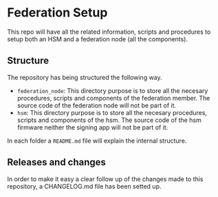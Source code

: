 # Federation Setup

This repo will have all the related information, scripts and procedures to setup both an HSM and a federation node (all the components).

## Structure

The repository has being structured the following way.

* `federation_node`: This directory purpose is to store all the necesary procedures, scripts and components of the federation member. The source code of the federation node will not be part of it.
* `hsm`: This directory purpose is to store all the necesary procedures, scripts and components of the hsm. The source code of the hsm firmware neither the signing app will not be part of it.

In each folder a `README.md` file will explain the internal structure.

## Releases and changes

In order to make it easy a clear follow up of the changes made to this repository, a CHANGELOG.md file has been setted up.
